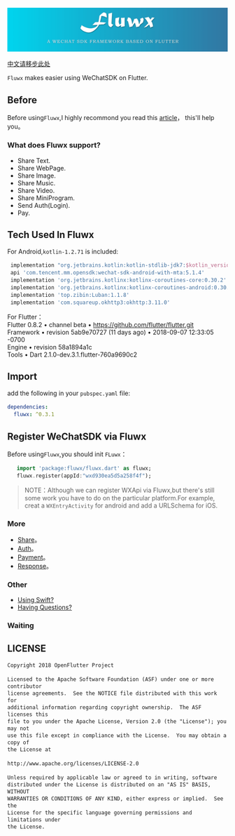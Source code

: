 ![logo](./arts/fluwx_logo.png)

[中文请移步此处](./README_CN.md)

`Fluwx` makes easier using WeChatSDK on Flutter.


## Before
 Before using`Fluwx`,I highly recommond you read this [article](https://open.weixin.qq.com/cgi-bin/showdocument?action=dir_list&t=resource/res_list&verify=1)，
 this'll help you。

### What does Fluwx support?
* Share Text.
* Share WebPage.
* Share Image.
* Share Music.
* Share Video.
* Share MiniProgram.
* Send Auth(Login).
* Pay.

## Tech Used In Fluwx
  For Android,`kotlin-1.2.71` is included:
   ```gradle
    implementation "org.jetbrains.kotlin:kotlin-stdlib-jdk7:$kotlin_version"
    api 'com.tencent.mm.opensdk:wechat-sdk-android-with-mta:5.1.4'
    implementation 'org.jetbrains.kotlinx:kotlinx-coroutines-core:0.30.2'
    implementation 'org.jetbrains.kotlinx:kotlinx-coroutines-android:0.30.2'
    implementation 'top.zibin:Luban:1.1.8'
    implementation 'com.squareup.okhttp3:okhttp:3.11.0'
   ```

   For Flutter：<br>
   Flutter 0.8.2 • channel beta • https://github.com/flutter/flutter.git<br>
   Framework • revision 5ab9e70727 (11 days ago) • 2018-09-07 12:33:05 -0700<br>
   Engine • revision 58a1894a1c<br>
   Tools • Dart 2.1.0-dev.3.1.flutter-760a9690c2<br>

## Import
add the following in your `pubspec.yaml` file:
```yaml
dependencies:
  fluwx: ^0.3.1
```


## Register WeChatSDK via Fluwx
Before using`Fluwx`,you should init `FLuwx`：
 ```dart
    import 'package:fluwx/fluwx.dart' as fluwx;
    fluwx.register(appId:"wxd930ea5d5a258f4f");
 ```



> NOTE：Although we can register WXApi via Fluwx,but there's still some work you have to do on the particular platform.For example, creat a `WXEntryActivity` for android and add a URLSchema for iOS. 

### More
* [Share](./doc/SHARE.md)。
* [Auth](./doc/SEND_AUTH.md)。
* [Payment](./doc/WXPay.md)。
* [Response](./doc/RESPONSE.md)。

### Other
* [Using Swift?](./doc/USING_SWIFT.md)
* [Having Questions?](./doc/QUESTIONS.md)
### Waiting 

## LICENSE


    Copyright 2018 OpenFlutter Project

    Licensed to the Apache Software Foundation (ASF) under one or more contributor
    license agreements.  See the NOTICE file distributed with this work for
    additional information regarding copyright ownership.  The ASF licenses this
    file to you under the Apache License, Version 2.0 (the "License"); you may not
    use this file except in compliance with the License.  You may obtain a copy of
    the License at

    http://www.apache.org/licenses/LICENSE-2.0

    Unless required by applicable law or agreed to in writing, software
    distributed under the License is distributed on an "AS IS" BASIS, WITHOUT
    WARRANTIES OR CONDITIONS OF ANY KIND, either express or implied.  See the
    License for the specific language governing permissions and limitations under
    the License.
